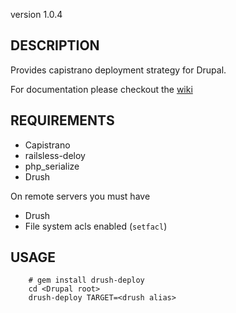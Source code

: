 version 1.0.4

## DESCRIPTION

Provides capistrano deployment strategy for Drupal.

For documentation please checkout the [wiki](https://github.com/xforty/drush-deploy/wiki)

## REQUIREMENTS

* Capistrano 
* railsless-deloy
* php\_serialize
* Drush

On remote servers you must have

* Drush
* File system acls enabled (`setfacl`)

## USAGE

        # gem install drush-deploy
        cd <Drupal root>
        drush-deploy TARGET=<drush alias>

